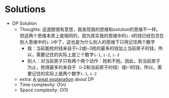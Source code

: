 # Solutions

* DP Solution
  * Thoughts: 这道题很有意思，我发现我的思维和solution的思维不一样。但这两个思维本质上是相同的，因为其实我的思维中的`i-3`的钱已经包含在别人思维中的`i-2`中了，这也是为什么别人的思维下只用记住两个数字
    * 我：当前能抢的钱来自于i-2或i-3抢的最多的钱加上当前房子的钱，所以，需要记住的实际上是三个数字`i-1`, `i-2`, `i-3`
    * 别人：对当前房子只有两个两个动作：抢和不抢。因此，到当前房子为止，抢得最多的来自于（i-2和当前房子的钱）或i-1的钱，所以，需要记住的实际上是两个数字`i-1`, `i-2`
  * extra: [A great explanation](https://leetcode.com/problems/house-robber/discuss/156523/From-good-to-great.-How-to-approach-most-of-DP-problems.) about DP
  * Time complexity: $O(n)$
  * Space complexity: $O(1)$